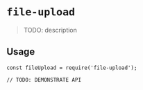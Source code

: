 # `file-upload`

> TODO: description

## Usage

```
const fileUpload = require('file-upload');

// TODO: DEMONSTRATE API
```
